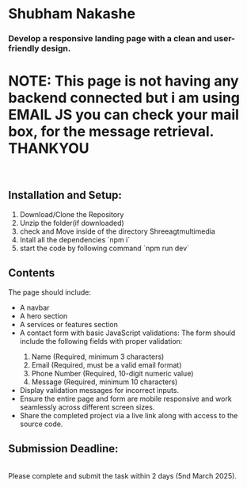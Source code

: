 # Shubham Nakashe
### Develop a responsive landing page with a clean and user-friendly design.

# NOTE: This page is not having any backend connected but i am using EMAIL JS you can check your mail box, for the message retrieval. THANKYOU
<br>

## Installation and Setup:
<ol>
<li>Download/Clone the Repository</li>
<li>Unzip the folder(if downloaded)</li>
<li>check and Move inside of the directory Shreeagtmultimedia</li> 
<li>Intall all the dependencies  `npm i` </li>
<li>start the code by following command `npm run dev` </li>

  
</ol>

## Contents
The page should include:
<ul>
  <li>
  A navbar
  </li>
  
  <li> 
	A hero section
  </li>
	
 
  <li>
  A services or features section  
  </li>
  
  <li> 
	A contact form with basic JavaScript validations:
	The form should include the following fields with proper validation:
  </li>
  <ol>
  
  <li> 
	Name (Required, minimum 3 characters)
  </li>
  <li>
	Email (Required, must be a valid email format)
  </li>
  <li>
	Phone Number (Required, 10-digit numeric value)
  </li>
  
  <li>
	Message (Required, minimum 10 characters)
  </li>
  </ol>
<li>
Display validation messages for incorrect inputs.
</li>
<li>
Ensure the entire page and form are mobile responsive and work seamlessly across different screen sizes.
</li>
<li>
Share the completed project via a live link along with access to the source code.
</li>
</ul>

## Submission Deadline:
<br>
Please complete and submit the task within 2 days (5nd March 2025).
